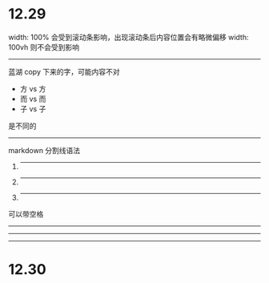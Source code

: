 # 12.29

width: 100% 会受到滚动条影响，出现滚动条后内容位置会有略微偏移
width: 100vh 则不会受到影响

---

蓝湖 copy 下来的字，可能内容不对

- ⽅ vs 方
- ⽽ vs 而
- ⼦ vs 子

是不同的

---

markdown 分割线语法

1. ***
2. ---
3. ___

可以带空格

* * *
- - -
_ _ _

# 12.30
